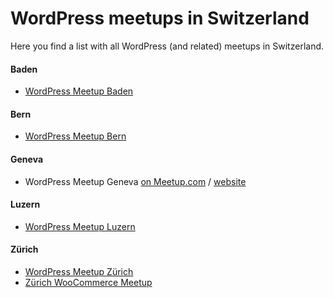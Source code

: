 # WordPress meetups in Switzerland
Here you find a list with all WordPress (and related) meetups in Switzerland.


#### Baden

- [WordPress Meetup Baden](https://www.meetup.com/WordPress-Baden/)

#### Bern

- [WordPress Meetup Bern](https://wpbern.ch/)

#### Geneva

- WordPress Meetup Geneva [on Meetup.com](https://www.meetup.com/geneva-wordpress/) / [website](https://wpgva.ch/)


#### Luzern

- [WordPress Meetup Luzern](https://www.meetup.com/WordPress-Meetup-Luzern-by-webkinder-ch/)

#### Zürich

- [WordPress Meetup Zürich](https://www.meetup.com/WordPress-Zurich/)
- [Zürich WooCommerce Meetup](https://www.meetup.com/Zurich-WooCommerce-Meetup/)
